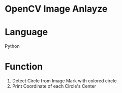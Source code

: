 # OpenCV Image Anlayze
# Language
Python
# Function
1. Detect Circle from Image
   Mark with colored circle
2. Print Coordinate of each Circle's Center
